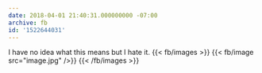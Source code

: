 ```yaml
---
date: 2018-04-01 21:40:31.000000000 -07:00
archive: fb
id: '1522644031'
---
```


I have no idea what this means but I hate it.
{{< fb/images >}}
{{< fb/image src="image.jpg" />}}
{{< /fb/images >}}
